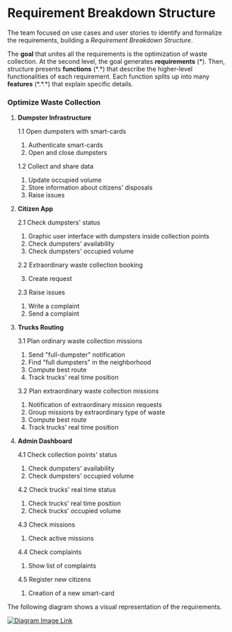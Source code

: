 # Requirement Breakdown Structure

The team focused on use cases and user stories to identify and formalize the requirements, building a _Requirement Breakdown Structure_.

The **goal** that unites all the requirements is the optimization of waste collection. At the second level, the goal generates **requirements** (\*). Then, structure presents **functions** (\*.\*) that describe the higher-level functionalities of each requirement. Each function splits up into many **features** (\*.\*.\*) that explain specific details.

### Optimize Waste Collection

1. **Dumpster Infrastructure**

    1.1 Open dumpsters with smart-cards

    1. Authenticate smart-cards
    2. Open and close dumpsters
    
    1.2 Collect and share data

    1. Update occupied volume
    2. Store information about citizens' disposals
    3. Raise issues

2. **Citizen App**

    2.1 Check dumpsters' status

    1. Graphic user interface with dumpsters inside collection points
    2. Check dumpsters' availability
    3. Check dumpsters' occupied volume
    
    2.2 Extraordinary waste collection booking

    3. Create request
    
    2.3 Raise issues

    1. Write a complaint
    2. Send a complaint

3. **Trucks Routing**

    3.1 Plan ordinary waste collection missions

    1. Send "full-dumpster" notification
    2. Find "full dumpsters" in the neighborhood
    3. Compute best route
    4. Track trucks' real time position
    
    3.2 Plan extraordinary waste collection missions

    1. Notification of extraordinary mission requests
    2. Group missions by extraordinary type of waste
    3. Compute best route
    4. Track trucks' real time position

4. **Admin Dashboard**

    4.1 Check collection points' status

    1. Check dumpsters' availability
    2. Check dumpsters' occupied volume
    
    4.2 Check trucks' real time status

    1. Check trucks' real time position
    2. Check trucks' occupied volume

    4.3 Check missions

    1. Check active missions
    
    4.4 Check complaints

    1. Show list of complaints
    
    4.5 Register new citizens

    1. Creation of a new smart-card

The following diagram shows a visual representation of the requirements.

[![Diagram Image Link](https://tinyurl.com/2bmqtl7a)](https://tinyurl.com/2bmqtl7a)<!--![Diagram Image Link](./requirement-breakdown-structure.pm.puml)-->